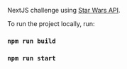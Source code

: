 NextJS challenge using [Star Wars API](https://swapi.dev/).

To run the project locally, run:
### `npm run build`
### `npm run start`
